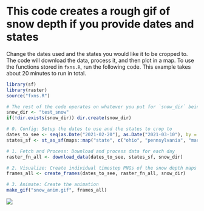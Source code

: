 # This code creates a rough gif of snow depth if you provide dates and states

Change the dates used and the states you would like it to be cropped to. The code will download the data, process it, and then plot in a map. To use the functions stored in `fxns.R`, run the following code. This example takes about 20 minutes to run in total.

```r
library(sf)
library(raster)
source("fxns.R")

# The rest of the code operates on whatever you put for `snow_dir` being a directory in your working directory
snow_dir <- "test_snow"
if(!dir.exists(snow_dir)) dir.create(snow_dir)

# 0. Config: Setup the dates to use and the states to crop to
dates_to_see <- seq(as.Date("2021-02-20"), as.Date("2021-03-10"), by = 1)
states_sf <- st_as_sf(maps::map("state", c("ohio", "pennsylvania", "maryland", "new york", "west virginia", "virginia"), plot=FALSE, fill=TRUE))

# 1. Fetch and Process: Download and process data for each day
raster_fn_all <- download_data(dates_to_see, states_sf, snow_dir)

# 2. Visualize: Create individual timestep PNGs of the snow depth maps
frames_all <- create_frames(dates_to_see, raster_fn_all, snow_dir)

# 3. Animate: Create the animation
make_gif("snow_anim.gif", frames_all)
```

![](https://user-images.githubusercontent.com/13220910/113920576-8fef6f00-97aa-11eb-9475-f86cb021b982.gif)

